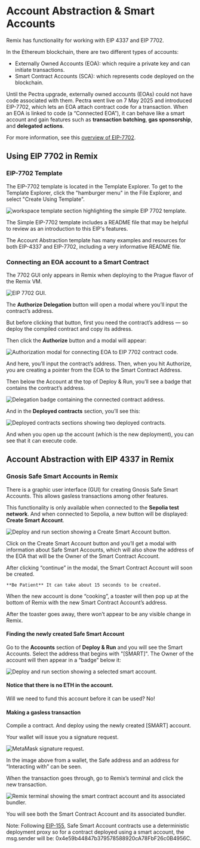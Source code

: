 # Account Abstraction & Smart Accounts

Remix has functionality for working with EIP 4337 and EIP 7702.

In the Ethereum blockchain, there are two different types of accounts:

- Externally Owned Accounts (EOA): which require a private key and can initiate transactions.
- Smart Contract Accounts (SCA): which represents code deployed on the blockchain.

Until the Pectra upgrade, externally owned accounts (EOAs) could not have code associated with them. Pectra went live on 7 May 2025 and introduced EIP-7702, which lets an EOA attach contract code for a transaction. When an EOA is linked to code (a “Connected EOA”), it can behave like a smart account and gain features such as **transaction batching**, **gas sponsorship**, and **delegated actions**.

For more information, see this [overview of EIP-7702](https://eip7702.io).

## Using EIP 7702 in Remix

### EIP-7702 Template

The EIP-7702 template is located in the Template Explorer. To get to the Template Explorer, click the "hamburger menu" in the File Explorer, and select "Create Using Template".

![workspace template section highlighting the simple EIP 7702 template.](images/account-abstraction-7702/a-aa-ws-template-7702.png)

The Simple EIP-7702 template includes a README file that may be helpful to review as an introduction to this EIP's features.

The Account Abstraction template has many examples and resources for both EIP-4337 and EIP-7702, including a very informative README file.

### Connecting an EOA account to a Smart Contract

The 7702 GUI only appears in Remix when deploying to the Prague flavor of the Remix VM.

![EIP 7702 GUI.](images/account-abstraction-7702/a-aa-7702-vm-prague.png)

The **Authorize Delegation** button will open a modal where you’ll input the contract’s address.

But before clicking that button, first you need the contract’s address — so deploy the compiled contract and copy its address.

Then click the **Authorize** button and a modal will appear:

![Authorization modal for connecting EOA to EIP 7702 contract code.](images/account-abstraction-7702/a-aa-7702-modal.png)

And here, you’ll input the contract’s address. Then, when you hit Authorize, you are creating a pointer from the EOA to the Smart Contract Address.

Then below the Account at the top of Deploy & Run, you’ll see a badge that contains the contract’s address.

![Delegation badge containing the connected contract address.](images/account-abstraction-7702/a-aa-connection-badge.png)

And in the **Deployed contracts** section, you’ll see this:

![Deployed contracts sections showing two deployed contracts.](images/account-abstraction-7702/a-aa-deployed-7702.png)

And when you open up the account (which is the new deployment), you can see that it can execute code.

## Account Abstraction with EIP 4337 in Remix

### Gnosis Safe Smart Accounts in Remix

There is a graphic user interface (GUI) for creating Gnosis Safe Smart Accounts. This allows gasless transactions among other features.

This functionality is only available when connected to the **Sepolia test network**.
And when connected to Sepolia, a new button will be displayed: **Create Smart Account**.

![Deploy and run section showing a Create Smart Account button.](images/account-abstraction-7702/a-aa-gsa-create1.png)

Click on the Create Smart Account button and you’ll get a modal with information about Safe Smart Accounts, which will also show the address of the EOA that will be the Owner of the Smart Contract Account.

After clicking “continue” in the modal, the Smart Contract Account will soon be created.

```{note}
**Be Patient** It can take about 15 seconds to be created.

```

When the new account is done “cooking”, a toaster will then pop up at the bottom of Remix with the new Smart Contract Account’s address.

After the toaster goes away, there won’t appear to be any visible change in Remix.

#### Finding the newly created Safe Smart Account

Go to the **Accounts** section of **Deploy & Run** and you will see the Smart Accounts. Select the address that begins with "[SMART]". The Owner of the account will then appear in a “badge” below it:

![Deploy and run section showing a selected smart account.](images/account-abstraction-7702/a-aa-gssa-account-select.png)

#### Notice that there is no ETH in the account.

Will we need to fund this account before it can be used? No!

#### Making a gasless transaction

Compile a contract. And deploy using the newly created [SMART] account.

Your wallet will issue you a signature request.

![MetaMask signature request.](images/account-abstraction-7702/a-aa-gssa-sig-request.png)

In the image above from a wallet, the Safe address and an address for “Interacting with” can be seen.

When the transaction goes through, go to Remix’s terminal and click the new transaction.

![Remix terminal showing the smart contract account and its associated bundler.](images/account-abstraction-7702/a-aa-gsa-log.png)

You will see both the Smart Contract Account and its associated bundler.

Note: Following [EIP-155](https://eips.ethereum.org/EIPS/eip-155), Safe Smart Account contracts use a deterministic deployment proxy so for a contract deployed using a smart account, the msg.sender will be: 0x4e59b44847b379578588920cA78FbF26c0B4956C.
